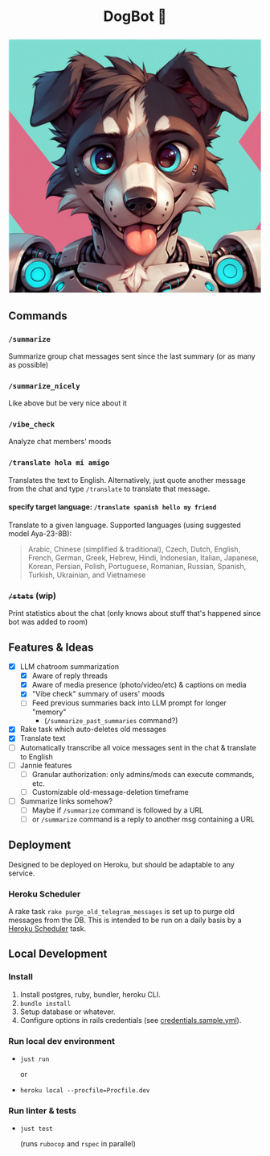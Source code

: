 # <p align="center">DogBot 🐶</p>

<p align="center"><img src="README-image.png" /></p>

## Commands
### `/summarize`
Summarize group chat messages sent since the last summary (or as many as possible)

### `/summarize_nicely`
Like above but be very nice about it

### `/vibe_check`
Analyze chat members' moods

### `/translate hola mi amigo`
Translates the text to English. Alternatively, just quote another message from the chat and type `/translate` to translate that message.

#### specify target language: `/translate spanish hello my friend`
Translate to a given language. Supported languages (using suggested model Aya-23-8B):

> Arabic, Chinese (simplified & traditional), Czech, Dutch, English, French, German, Greek, Hebrew, Hindi, Indonesian, Italian, Japanese, Korean, Persian, Polish, Portuguese, Romanian, Russian, Spanish, Turkish, Ukrainian, and Vietnamese

### ~~`/stats`~~ (wip)
Print statistics about the chat (only knows about stuff that's happened since bot was added to room)

## Features & Ideas
- [x] LLM chatroom summarization
  - [x] Aware of reply threads
  - [x] Aware of media presence (photo/video/etc) & captions on media
  - [x] "Vibe check" summary of users' moods
  - [ ] Feed previous summaries back into LLM prompt for longer "memory"
    * (`/summarize_past_summaries` command?)
- [x] Rake task which auto-deletes old messages
- [x] Translate text
- [ ] Automatically transcribe all voice messages sent in the chat & translate to English
- [ ] Jannie features
  - [ ] Granular authorization: only admins/mods can execute commands, etc.
  - [ ] Customizable old-message-deletion timeframe
- [ ] Summarize links somehow?
  - [ ] Maybe if `/summarize` command is followed by a URL
  - [ ] or `/summarize` command is a reply to another msg containing a URL

## Deployment
Designed to be deployed on Heroku, but should be adaptable to any service.

### Heroku Scheduler
A rake task `rake purge_old_telegram_messages` is set up to purge old messages from the DB. This is intended to be run on a daily basis by a [Heroku Scheduler](https://devcenter.heroku.com/articles/scheduler) task.

## Local Development
### Install
1. Install postgres, ruby, bundler, heroku CLI.
2. `bundle install`
3. Setup database or whatever.
4. Configure options in rails credentials (see [credentials.sample.yml](./config/credentials.sample.yml)).

### Run local dev environment
* `just run`

  or

* `heroku local --procfile=Procfile.dev`

### Run linter & tests
* `just test`

  (runs `rubocop` and `rspec` in parallel)
